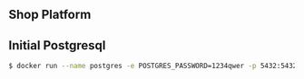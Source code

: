 Shop Platform
---

## Initial Postgresql
```bash
$ docker run --name postgres -e POSTGRES_PASSWORD=1234qwer -p 5432:5432 -d postgres
```
